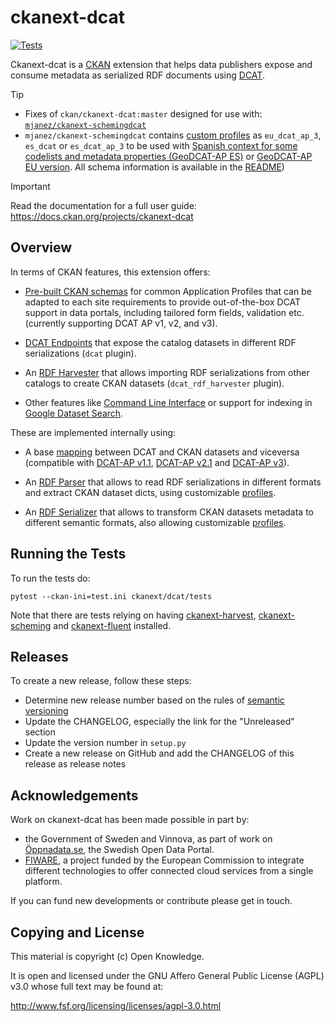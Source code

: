 # ckanext-dcat


[![Tests](https://github.com/ckan/ckanext-dcat/actions/workflows/test.yml/badge.svg)](https://github.com/ckan/ckanext-dcat/actions)


Ckanext-dcat is a [CKAN](https://github.com/ckan/ckan) extension that helps data publishers expose and consume metadata as serialized RDF documents using [DCAT](https://github.com/ckan/ckan).

> [!TIP]
> * Fixes of `ckan/ckanext-dcat:master` designed for use with: [`mjanez/ckanext-schemingdcat`](https://github.com/mjanez/schemingdcat)
>*  `mjanez/ckanext-schemingdcat` contains [custom profiles](#custom-profiles) as `eu_dcat_ap_3`, `es_dcat` or `es_dcat_ap_3` to be used with [Spanish context for some codelists and metadata properties (GeoDCAT-AP ES)](https://github.com/mjanez/ckanext-schemingdcat#geodcat-ap-es) or [GeoDCAT-AP EU version](https://github.com/mjanez/ckanext-schemingdcat#geodcat-ap-eu).  All schema information is available in the [README](https://github.com/mjanez/ckanext-schemingdcat#schemas))

> [!IMPORTANT]
> Read the documentation for a full user guide:
> https://docs.ckan.org/projects/ckanext-dcat


## Overview

In terms of CKAN features, this extension offers:

* [Pre-built CKAN schemas](https://docs.ckan.org/projects/ckanext-dcat/en/latest/getting-started#schemas) for common Application Profiles that can be adapted to each site requirements to provide out-of-the-box DCAT support in data portals, including tailored form fields, validation etc. (currently supporting DCAT AP v1, v2, and v3).

* [DCAT Endpoints](https://docs.ckan.org/projects/ckanext-dcat/en/latest/endpoints) that expose the catalog datasets in different RDF serializations (`dcat` plugin).

* An [RDF Harvester](https://docs.ckan.org/projects/ckanext-dcat/en/latest/harvester) that allows importing RDF serializations from other catalogs to create CKAN datasets (`dcat_rdf_harvester` plugin).

* Other features like [Command Line Interface](https://docs.ckan.org/projects/ckanext-dcat/en/latest/cli) or support for indexing in [Google Dataset Search](https://docs.ckan.org/projects/ckanext-dcat/en/latest/google-dataset-search).


These are implemented internally using:

* A base [mapping](https://docs.ckan.org/projects/ckanext-dcat/en/latest/mapping) between DCAT and CKAN datasets and viceversa (compatible with [DCAT-AP v1.1](https://joinup.ec.europa.eu/asset/dcat_application_profile/asset_release/dcat-ap-v11), [DCAT-AP v2.1](https://joinup.ec.europa.eu/collection/semantic-interoperability-community-semic/solution/dcat-application-profile-data-portals-europe/release/210) and [DCAT-AP v3](https://semiceu.github.io/DCAT-AP/releases/3.0.0/)).

* An [RDF Parser](https://docs.ckan.org/projects/ckanext-dcat/en/latest/profiles#rdf-dcat-parser) that allows to read RDF serializations in different formats and extract CKAN dataset dicts, using customizable [profiles](https://docs.ckan.org/projects/ckanext-dcat/en/latest/profiles#profiles).

* An [RDF Serializer](https://docs.ckan.org/projects/ckanext-dcat/en/latest/profiles#rdf-dcat-serializer) that allows to transform CKAN datasets metadata to different semantic formats, also allowing customizable [profiles](https://docs.ckan.org/projects/ckanext-dcat/en/latest/profiles#profiles).




## Running the Tests

To run the tests do:

    pytest --ckan-ini=test.ini ckanext/dcat/tests

Note that there are tests relying on having [ckanext-harvest](https://github.com/ckan/ckanext-harvest), [ckanext-scheming](https://github.com/ckan/ckanext-scheming) and [ckanext-fluent](https://github.com/ckan/ckanext-fluent) installed.

## Releases

To create a new release, follow these steps:

* Determine new release number based on the rules of [semantic versioning](http://semver.org)
* Update the CHANGELOG, especially the link for the "Unreleased" section
* Update the version number in `setup.py`
* Create a new release on GitHub and add the CHANGELOG of this release as release notes

## Acknowledgements

Work on ckanext-dcat has been made possible in part by:

* the Government of Sweden and Vinnova, as part of work on [Öppnadata.se](http://oppnadata.se), the Swedish Open Data Portal.
* [FIWARE](https://www.fiware.org), a project funded by the European Commission to integrate different technologies to offer connected cloud services from a single platform.

If you can fund new developments or contribute please get in touch.


## Copying and License

This material is copyright (c) Open Knowledge.

It is open and licensed under the GNU Affero General Public License (AGPL) v3.0 whose full text may be found at:

http://www.fsf.org/licensing/licenses/agpl-3.0.html
